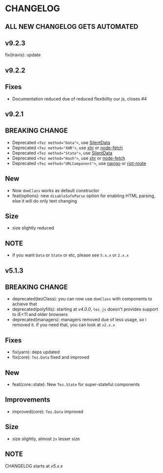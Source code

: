 # CHANGELOG

## ALL NEW CHANGELOG GETS AUTOMATED

## v9.2.3
fix(travis): update

## v9.2.2

## Fixes
* Documentation reduced due of reduced flexibility our js, closes #4

## v9.2.1

## BREAKING CHANGE
* Deprecated `<Tez method="Data">`, use [SilentData](https://www.npmjs.com/package/silentdata)
* Deprecated `<Tez method="XHR">`, use [xhr](https://www.npmjs.com/package/xhr) or [node-fetch](https://www.npmjs.com/package/node-fetch)
* Deprecated `<Tez method="State">`, use [SilentData](https://www.npmjs.com/package/silentdata)
* Deprecated `<Tez method="Hash">`, use [xhr](https://www.npmjs.com/package/xhr) or [node-fetch](https://www.npmjs.com/package/node-fetch)
* Deprecated `<Tez method="URLComponent">`, use [navigo](https://github.com/krasimir/navigo) or [riot-route](http://riotjs.com/api/route/)

## New
* Now `domClass` works as default constructor
* feat(options): new `disableSafeParse` option for enabling HTML parsing, else it will do only text changing

## Size
* size slightly reduced

## NOTE
* if you want `Data` or `State` or etc, please see `5.x.x` or `2.x.x`

## v5.1.3

## BREAKING CHANGE
* deprecated(tezClass): you can now use `domClass` with components to achieve that
* deprecated(polyfills): starting at *v4.0.0*, `tez.js` doesn't provides support to IE<11 and older browsers
* deprecated(managers): managers removed due of less usage, so i removed it. if you need that, you can look at `v2.x.x`

## Fixes
* fix(yarn): deps updated
* fix(core): `Tez.Data` fixed and improved

## New
* feat(core::state): New `Tez.State` for super-stateful components

## Improvements
* improved(core): `Tez.Data` improved

## Size
* size slightly, almost `2x` lesser size



## NOTE
CHANGELOG starts at *v5.x.x*
